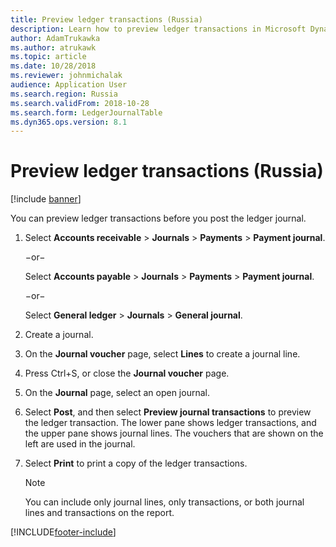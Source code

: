 ```yaml
---
title: Preview ledger transactions (Russia)
description: Learn how to preview ledger transactions in Microsoft Dynamics 365 Finance for Russia, including a step-by-step process.
author: AdamTrukawka
ms.author: atrukawk
ms.topic: article
ms.date: 10/28/2018
ms.reviewer: johnmichalak
audience: Application User
ms.search.region: Russia
ms.search.validFrom: 2018-10-28
ms.search.form: LedgerJournalTable
ms.dyn365.ops.version: 8.1
---
```


# Preview ledger transactions (Russia)

[!include [banner](../../includes/banner.md)]

You can preview ledger transactions before you post the ledger journal.

1. Select **Accounts receivable** \> **Journals** \> **Payments** \> **Payment journal**.

    −or−

    Select **Accounts payable** \> **Journals** \> **Payments** \> **Payment journal**.

    −or−

    Select **General ledger** \> **Journals** \> **General journal**.

2. Create a journal.
3. On the **Journal voucher** page, select **Lines** to create a journal line.
4. Press Ctrl+S, or close the **Journal voucher** page.
5. On the **Journal** page, select an open journal.
6. Select **Post**, and then select **Preview journal transactions** to preview the ledger transaction. The lower pane shows ledger transactions, and the upper pane shows journal lines. The vouchers that are shown on the left are used in the journal.

7. Select **Print** to print a copy of the ledger transactions.

    > [!NOTE]
    > You can include only journal lines, only transactions, or both journal lines and transactions on the report.


[!INCLUDE[footer-include](../../../includes/footer-banner.md)]

